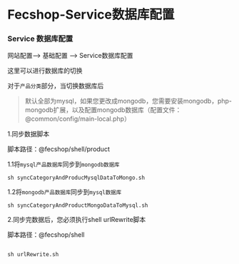 Fecshop-Service数据库配置
==============



### Service 数据库配置


网站配置--> 基础配置 --> Service数据库配置

这里可以进行数据库的切换

对于`产品分类`部分，当切换数据库后

> 默认全部为mysql，如果您更改成mongodb，您需要安装mongodb，php-mongodb扩展，以及配置mongodb数据库（配置文件：@common/config/main-local.php）

1.同步数据脚本

脚本路径：@fecshop/shell/product

1.1将`mysql产品数据库`同步到`mongodb数据库`

```
sh syncCategoryAndProducMysqlDataToMongo.sh

```

1.2将`mongodb产品数据库`同步到`mysql数据库`

```
sh syncCategoryAndProductMongoDataToMysql.sh

```

2.同步完数据后，您必须执行shell urlRewrite脚本

脚本路径：@fecshop/shell

```

sh urlRewrite.sh

```























